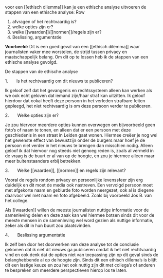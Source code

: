 voor een [[ethisch dilemma]] kan je een ethische analyse uitvoeren
	de stappen van een ethische analyse: Row

1. afvragen of het rechtvaardig is?
2. welke opties zijn er?
3. welke [[waarden]]/[[normen]]/regels zijn er?
4. Beslissing, argumentatie



**Voorbeeld:**
Dit is een goed geval van een [[ethisch dilemma]] waar journalisten vaker mee worstelen, de strijd tussen privacy en maatschappelijk belang. Om dit op te lossen heb ik de stappen van een ethische analyse gevolgd.

De stappen van de ethische analyse

1.       Is het rechtvaardig om dit nieuws te publiceren?

Ik geloof zelf dat het gevangenis en rechtssysteem alleen kan werken als we ook echt geloven dat iemand zijn/haar straf kan uitzitten. Ik geloof hierdoor dat ookal heeft deze persoon in het verleden strafbare feiten gepleegd, het niet rechtvaardig is om deze persoon verder te publiceren.

2.       Welke opties zijn er?

Je zou hiervoor meerdere opties kunnen overwegen om bijvoorbeeld geen foto’s of naam te tonen, en alleen dat er een persoon met deze geschiedenis in een straat in Leiden gaat wonen. Hiermee creëer je nog wel het gewenste effect van bewustzijn onder de burgers maar hoef je de persoon niet verder in het nieuws te brengen dan misschien nodig. Alleen geloof ik dat hiervoor nog steeds niet genoeg reden is, zoals al vermeld in de vraag is de buurt er al van op de hoogte, en zou je hiermee alleen maar meer buitenstaanders erbij betrekken.

3.       Welke [[waarden]], [[normen]] en regels zijn relevant?

Vooral de regels rondom privacy en persoonlijke levenssfeer zijn erg duidelijk en dit moet de media ook nastreven. Een vervolgd persoon moet met afgekorte naam en geblurde foto worden neergezet, ook al is diegene daarvoor wel met naam en foto afgebeeld. Zoals bij voorbeeld Jos B. van het college.

Als [[waarden]] willen de meeste journalisten nuttige informatie voor de samenleving delen en deze zaak kan wel hiermee botsen sinds dit voor de meeste mensen in de samenleving wel word gezien als nuttige informatie, zeker als dit in hun buurt zou plaatsvinden.

4.       Beslissing argumentatie

Ik zelf ben door het doorwerken van deze analyse tot de conclusie gekomen dat ik niet dit nieuws ga publiceren omdat ik het niet rechtvaardig vind en ook denk dat de opties niet van toepassing zijn op dit geval sinds de belanghebbende al op de hoogte zijn. Sinds dit een ethisch dillema’s is blijft dit een lastige keuze en zou het ook nuttig zijn dit met collega’s of anderen te bespreken om meerdere perspectieven hierop los te laten.